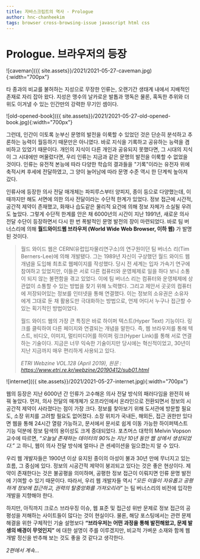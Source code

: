 ```yaml
---
title: 자바스크립트의 역사 - Prologue
author: hnc-chanheekim
tags: browser cross-browsing-issue javascript html css
---
```


# Prologue. 브라우저의 등장

![caveman]({{ site.assets}}/2021/2021-05-27-caveman.jpg){:width="700px"}

타 종과의 비교를 불허하는 지성으로 무장한 인류는, 오랜기간 생태계 내에서 지배적인 존재로 자리 잡아 왔다. 지성은 맹수의 날카로운 발톱과 맹독은 물론, 혹독한 추위와 더위도 이겨낼 수 있는 인간만의 강력한 무기인 셈이다.

![old-opened-book]({{ site.assets}}/2021/2021-05-27-old-opened-book.jpg){:width="700px"}

그런데, 인간이 이토록 눈부신 문명의 발전을 이룩할 수 있었던 것은 단순히 분석하고 추론하는 능력이 월등하기 때문만은 아니였다. 바로 지식을 기록하고 공유하는 능력을 겸비하고 있었기 때문이다. 개인의 지식이 다른 개인과 공유되지 못했다면, 그 시대의 지식이 그 시대에만 머물렀다면, 우리 인류는 지금과 같은 문명의 발전을 이룩할 수 없었을 것이다. 인류는 유전적 본능에 따라 다양한 학습의 결과들을 "기록"이라는 유전자 위에 축적시켜 후세에 전달하였고, 그 양이 늘어남에 따라 문명 수준 역시 한 단계씩 높아져 갔다.

인류사에 등장한 의사 전달 매개체는 파피루스부터 양피지, 종이 등으로 다양했는데, 이때까지만 해도 서면에 의한 의사 전달이라는 수단적 한계가 있었다. 정보 접근에 시간적, 공간적 제약이 존재했고, 화재나 습도같은 물리적 요건에 의해 정보 자체가 소실될 우려도 높았다. 그렇게 수단적 한계를 안은 채 6000년의 시간이 지난 1991년, 새로운 의사 전달 수단이 등장하면서 다시 한 번 폭발적인 문명 발전의 장이 마련되었다. 바로 팀 버너스리에 의해 __월드와이드웹 브라우저 (World Wide Web Browser, 이하 웹)__ 가 발명된 것이다.

> 월드 와이드 웹은 CERN(유럽입자물리연구소)의 연구원이던 팀 버너스 리(Tim Berners-Lee)에 의해 개발됐다. 그는 1989년 자신이 구상했던 월드 와이드 웹 개념을 도입해 최초로 웹페이지를 작성했다. 당시 전 세계는 입자 가속기 연구에 참여하고 있었지만, 이들은 서로 다른 컴퓨터와 운영체제로 일을 하다 보니 소통이 되지 않는 불편함을 겪고 있었다. 이에 팀 버너스 리는 컴퓨터와 운영체제에 상관없이 소통할 수 있는 방법을 찾기 위해 노력했다. 그리고 제안서 곳곳의 컴퓨터에 저장되어있는 정보를 인터넷을 통해 연결했다. 이는 정보의 소유권은 소유자에게 그대로 둔 채 활용도만 극대화하는 방법으로, 언제 어디서 누구나 접근할 수 있는 획기적인 방법이었다. 
>
> 월드 와이드 웹의 가장 큰 특징은 바로 하이퍼 텍스트(Hyper Text) 기능이다. 링크를 클릭하여 다른 페이지와 연결되는 개념을 말한다. 즉, 웹 브라우저를 통해 텍스트, 비디오, 이미지, 멀티미디어를 하이퍼 링크(Hyper Link)를 통해 서로 연결하는 기술이다. 지금은 너무 익숙한 기술이지만 당시에는 혁신적이었고, 30년이 지난 지금까지 매우 편리하게 사용되고 있다. 
>
> _ETRI Webzine VOL.128 (April 2019), 원문 : https://www.etri.re.kr/webzine/20190412/sub01.html_

![internet]({{ site.assets}}/2021/2021-05-27-internet.jpg){:width="700px"}

웹의 등장은 지난 6000년 간 인류가 고수해온 의사 전달 방식의 패러다임을 완전히 바꿔 놓았다. 먼저, 의사 전달의 매개체가 오프라인에서 온라인으로 전환되면서 정보의 시공간적 제약이 사라졌다는 점이 가장 크다. 정보를 찾아보기 위해 도서관에 방문할 필요도, 소장 위치를 고려할 필요도 없어졌다. 소장 위치가 국내든, 해외든, 접근 권한만 있다면 웹을 통해 24시간 열람 가능하고, 문서에서 문서로 쉽게 이동 가능한 하이퍼텍스트 기능 덕분에 정보 탐색의 용이성도 크게 증대되었다. 포츠머스 대학의 Melvin Vopson 교수에 따르면, _“오늘날 존재하는 데이터의 90%는 지난 10년 동안 웹 상에서 생성되었다.”_ 고 하니, 웹이 의사 전달 방식에 얼마나 큰 센세이션을 일으켰는지 알 수 있다.

우리 웹 개발자들은 1900년 이상 유지된 종이의 아성이 불과 30년 만에 무너지고 있는 흐름, 그 중심에 있다. 정보의 시공간적 제약이 붕괴되고 있다는 것은 좋은 현상이다. 제약이 존재한다는 것은 불공평을 의미하며, 공평한 정보 접근이 이뤄지면 인류 문명 발전에 기여할 수 있기 때문이다. 따라서, 우리 웹 개발자들 역시 _“모든 이들이 자유롭고 공평하게 정보에 접근하고, 권력의 탈중앙화를 가져오리라”_ 는 팀 버너스리의 비전에 입각한 개발을 지향해야 한다.

하지만, 아직까지 크로스 브라우징 이슈, 웹 표준 및 접근성 위반 문제로 정보 접근의 공평성을 저해하는 사이트들이 많다는 것이 현실이다. 물론, 해당 포스팅에서는 관련 문제 해결을 위한 구체적인 기술 설명보다 __“브라우저는 어떤 과정을 통해 발전해왔고, 문제 발생의 배경이 무엇인지”__ 에 대한 설명이 주를 이루겠지만, 비교적 가벼운 소재와 함께 웹 개발 정신을 반추해 보는 것도 좋을 것 같다고 생각한다.

_2편에서 계속..._